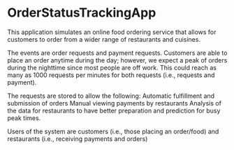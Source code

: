 # OrderStatusTrackingApp
This application simulates an online food ordering service that allows for customers to order from a wider range of restaurants and cuisines.

The events are order requests and payment requests. Customers are able to place an order anytime during the day; however, we expect a peak of orders during the nighttime since most people are off work. This could reach as many as 1000 requests per minutes for both requests (i.e., requests and payment). 
	
The requests are stored to allow the following:
	Automatic fulfillment and submission of orders
	Manual viewing payments by restaurants
	Analysis of the data for restaurants to have better preparation and prediction for busy peak times. 

Users of the system are customers (i.e., those placing an order/food) and restaurants (i.e., receiving payments and orders) 
